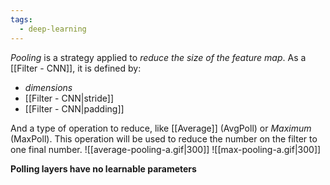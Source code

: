```yaml
---
tags:
  - deep-learning
---
```

*Pooling* is a strategy applied to *reduce the size of the feature map*.
As a [[Filter - CNN]], it is defined by:
- *dimensions*
- [[Filter - CNN|stride]]
- [[Filter - CNN|padding]]

And a type of operation to reduce, like [[Average]] (AvgPoll) or *Maximum* (MaxPoll). This operation will be used to reduce the number on the filter to one final number.
![[average-pooling-a.gif|300]]
![[max-pooling-a.gif|300]]

**Polling layers have no learnable parameters**